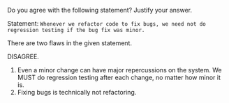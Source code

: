 <panel header="{{ icon_Q_A }} Do you agree with the following statement? Refactoring and regression testing">
<question has-input="true">

Do you agree with the following statement? Justify your answer.

Statement: `Whenever we refactor code to fix bugs, we need not do regression testing if the bug fix was minor.`


<div slot="hint">

There are two flaws in the given statement.

</div>


<div slot="answer">

DISAGREE.

1. Even a minor change can have major repercussions on the system. We MUST do regression testing after each change, no matter how minor it is.
2. Fixing bugs is technically not refactoring.

</div>
</question>
</panel>
